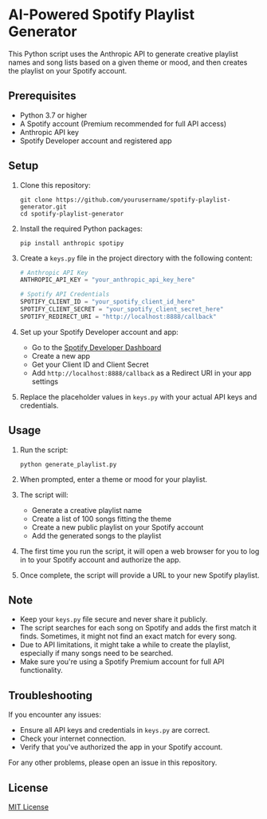 # AI-Powered Spotify Playlist Generator

This Python script uses the Anthropic API to generate creative playlist names and song lists based on a given theme or mood, and then creates the playlist on your Spotify account.

## Prerequisites

- Python 3.7 or higher
- A Spotify account (Premium recommended for full API access)
- Anthropic API key
- Spotify Developer account and registered app

## Setup

1. Clone this repository:

   ```
   git clone https://github.com/yourusername/spotify-playlist-generator.git
   cd spotify-playlist-generator
   ```

2. Install the required Python packages:

   ```
   pip install anthropic spotipy
   ```

3. Create a `keys.py` file in the project directory with the following content:

   ```python
   # Anthropic API Key
   ANTHROPIC_API_KEY = "your_anthropic_api_key_here"

   # Spotify API Credentials
   SPOTIFY_CLIENT_ID = "your_spotify_client_id_here"
   SPOTIFY_CLIENT_SECRET = "your_spotify_client_secret_here"
   SPOTIFY_REDIRECT_URI = "http://localhost:8888/callback"
   ```

4. Set up your Spotify Developer account and app:

   - Go to the [Spotify Developer Dashboard](https://developer.spotify.com/dashboard/)
   - Create a new app
   - Get your Client ID and Client Secret
   - Add `http://localhost:8888/callback` as a Redirect URI in your app settings

5. Replace the placeholder values in `keys.py` with your actual API keys and credentials.

## Usage

1. Run the script:

   ```
   python generate_playlist.py
   ```

2. When prompted, enter a theme or mood for your playlist.

3. The script will:

   - Generate a creative playlist name
   - Create a list of 100 songs fitting the theme
   - Create a new public playlist on your Spotify account
   - Add the generated songs to the playlist

4. The first time you run the script, it will open a web browser for you to log in to your Spotify account and authorize the app.

5. Once complete, the script will provide a URL to your new Spotify playlist.

## Note

- Keep your `keys.py` file secure and never share it publicly.
- The script searches for each song on Spotify and adds the first match it finds. Sometimes, it might not find an exact match for every song.
- Due to API limitations, it might take a while to create the playlist, especially if many songs need to be searched.
- Make sure you're using a Spotify Premium account for full API functionality.

## Troubleshooting

If you encounter any issues:

- Ensure all API keys and credentials in `keys.py` are correct.
- Check your internet connection.
- Verify that you've authorized the app in your Spotify account.

For any other problems, please open an issue in this repository.

## License

[MIT License](LICENSE)
